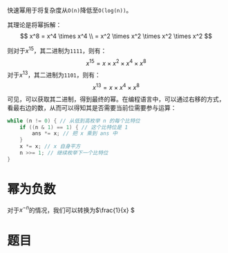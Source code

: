 
快速幂用于将复杂度从`O(n)`降低至`O(log(n))`。

其理论是将幂拆解：
$$
x^8 = x^4 \times x^4 \\ = x^2 \times x^2 \times x^2 \times x^2
$$

则对于$x^{15}$，其二进制为`1111`，则有：
$$
x^{15} = x \times x^2 \times x^4 \times x^8
$$
对于$x^{13}$，其二进制为`1101`，则有：
$$
x^{13} = x \times x^4 \times x^8
$$
可见，可以获取其二进制，得到最终的幂。在编程语言中，可以通过右移的方式，看最右边的数，从而可以得知其是否需要当前位需要参与运算：

```java
while (n != 0) { // 从低到高枚举 n 的每个比特位
    if ((n & 1) == 1) { // 这个比特位是 1
        ans *= x; // 把 x 乘到 ans 中
    }
    x *= x; // x 自身平方
    n >>= 1; // 继续枚举下一个比特位
}
```

# 幂为负数

对于$x^{-n}$的情况，我们可以转换为$\frac{1}{x} $


# 题目


